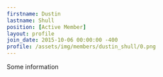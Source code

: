 ```yaml
---
firstname: Dustin
lastname: Shull
position: [Active Member]
layout: profile
join_date: 2015-10-06 00:00:00 -400
profile: /assets/img/members/dustin_shull/0.png
---
```

Some information